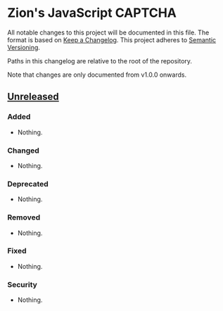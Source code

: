 # Zion's JavaScript CAPTCHA

All notable changes to this project will be documented in this file.
The format is based on [Keep a Changelog](https://keepachangelog.com/).
This project adheres to [Semantic Versioning](https://semver.org/).

Paths in this changelog are relative to the root of the repository.

Note that changes are only documented from v1.0.0 onwards.

## [Unreleased]

### Added
- Nothing.

### Changed
- Nothing.

### Deprecated
- Nothing.

### Removed
- Nothing.

### Fixed
- Nothing.

### Security
- Nothing.

[Unreleased]: https://github.com/zionsg/zn-js-captcha/compare/v0.1.0...HEAD
[v0.1.0]: https://github.com/zionsg/zn-js-captcha/tree/v0.1.0

